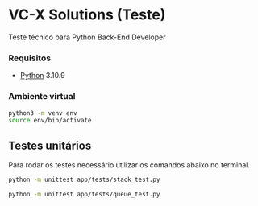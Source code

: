 # VC-X Solutions (Teste)

Teste técnico para Python Back-End Developer

### Requisitos

* [Python](https://www.python.org/downloads/release/python-3109/) 3.10.9

### Ambiente virtual

```bash
python3 -m venv env
source env/bin/activate
```

## Testes unitários

Para rodar os testes necessário utilizar os comandos abaixo no terminal.

```bash
python -m unittest app/tests/stack_test.py

python -m unittest app/tests/queue_test.py
```